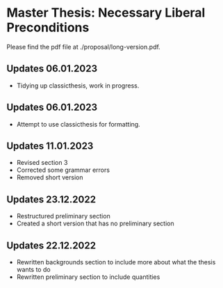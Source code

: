 # Master Thesis: Necessary Liberal Preconditions
Please find the pdf file at ./proposal/long-version.pdf.

## Updates 06.01.2023
- Tidying up classicthesis, work in progress. 

## Updates 06.01.2023
- Attempt to use classicthesis for formatting.

## Updates 11.01.2023
- Revised section 3
- Corrected some grammar errors
- Removed short version

## Updates 23.12.2022
- Restructured preliminary section
- Created a short version that has no preliminary section

## Updates 22.12.2022
- Rewritten backgrounds section to include more about what the thesis wants to do
- Rewritten preliminary section to include quantities
